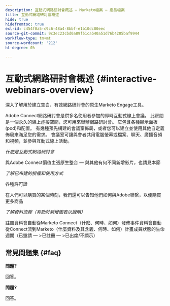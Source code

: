 ```yaml
---
description: 互動式網路研討會概述 — Marketo檔案 — 產品檔案
title: 互動式網路研討會概述
hide: true
hidefromtoc: true
exl-id: c454f0a5-c9c6-48a4-8bbf-e1b10dc00eec
source-git-commit: 9c3ec23cbd0a89f51cab40a51d76b4205baf9944
workflow-type: tm+mt
source-wordcount: '212'
ht-degree: 0%

---
```


# 互動式網路研討會概述 {#interactive-webinars-overview}

深入了解用於建立空白、有效網路研討會的原生Marketo Engage工具。

Adobe Connect網路研討會是供多名使用者參加的即時互動式線上會議。 此房間是一個永久的線上虛擬空間，您可用來舉辦網路研討會。 它包含各種顯示面板(pod)和配置。 有幾種預先構建的會議室佈局，或者您可以建立並使用其他自定義佈局來滿足您的需求。 會議室可讓與會者共用電腦螢幕或檔案、聊天、廣播音頻和視頻，並參與互動式線上活動。

_什麼是互動式網路研討會_

與Adobe Connect價值主張原生整合 — 與其他有何不同新增影片，也請見本節

_了解已布建的授權和使用方式_

各種許可證

在人們可以購買的某個時刻，我們還可以告知他們如何與Adobe聯繫，以便購買更多商品

_了解資料流程（有助於新增圖表以說明）_

註冊資料會自動從Marketo Connect（什麼、何時、如何）發佈事件資料會自動從Connect流到Marketo（什麼資料及其含義、何時、如何）計畫成員狀態的生命週期（已邀請 — >已註冊 — >已出席/不顯示）

## 常見問題集 {#faq}

**問題?**

回答。

**問題?**

回答。
